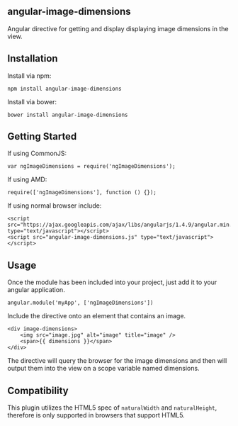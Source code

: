angular-image-dimensions
------------------

Angular directive for getting and display displaying image dimensions in the view.

Installation
------------

Install via npm:

```
npm install angular-image-dimensions
```

Install via bower:

```
bower install angular-image-dimensions
```

Getting Started
---------------

If using CommonJS:

```
var ngImageDimensions = require('ngImageDimensions');
```

If using AMD:

```
require(['ngImageDimensions'], function () {});
```

If using normal browser include:

```
<script src="https://ajax.googleapis.com/ajax/libs/angularjs/1.4.9/angular.min.js", type="text/javascript"></script>
<script src="angular-image-dimensions.js" type="text/javascript"></script>
```

Usage
-----

Once the module has been included into your project, just add it to your angular application.

```
angular.module('myApp', ['ngImageDimensions'])
```

Include the directive onto an element that contains an image.

```
<div image-dimensions>
    <img src="image.jpg" alt="image" title="image" />
    <span>{{ dimensions }}</span>
</div>
```

The directive will query the browser for the image dimensions and then will output them into the view on a scope variable named dimensions.

Compatibility
-------------

This plugin utilizes the HTML5 spec of `naturalWidth` and `naturalHeight`, therefore is only supported in browsers that support HTML5.